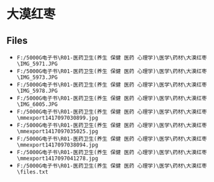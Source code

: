 # 大漠红枣

## Files

- `F:/5000G电子书\R01-医药卫生(养生 保健 医药 心理学)\医学\药材\大漠红枣\IMG_5971.JPG`
- `F:/5000G电子书\R01-医药卫生(养生 保健 医药 心理学)\医学\药材\大漠红枣\IMG_5973.JPG`
- `F:/5000G电子书\R01-医药卫生(养生 保健 医药 心理学)\医学\药材\大漠红枣\IMG_5978.JPG`
- `F:/5000G电子书\R01-医药卫生(养生 保健 医药 心理学)\医学\药材\大漠红枣\IMG_6005.JPG`
- `F:/5000G电子书\R01-医药卫生(养生 保健 医药 心理学)\医学\药材\大漠红枣\mmexport1417097030899.jpg`
- `F:/5000G电子书\R01-医药卫生(养生 保健 医药 心理学)\医学\药材\大漠红枣\mmexport1417097035025.jpg`
- `F:/5000G电子书\R01-医药卫生(养生 保健 医药 心理学)\医学\药材\大漠红枣\mmexport1417097038094.jpg`
- `F:/5000G电子书\R01-医药卫生(养生 保健 医药 心理学)\医学\药材\大漠红枣\mmexport1417097041278.jpg`
- `F:/5000G电子书\R01-医药卫生(养生 保健 医药 心理学)\医学\药材\大漠红枣\files.txt`
